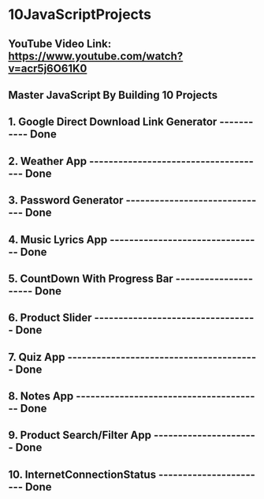 # 10JavaScriptProjects

## YouTube Video Link: https://www.youtube.com/watch?v=acr5j6O61K0

## Master JavaScript By Building 10 Projects
## 1. Google Direct Download Link Generator ----------- Done
## 2. Weather App ------------------------------------- Done
## 3. Password Generator ------------------------------ Done
## 4. Music Lyrics App -------------------------------- Done
## 5. CountDown With Progress Bar --------------------- Done
## 6. Product Slider ---------------------------------- Done
## 7. Quiz App ---------------------------------------- Done
## 8. Notes App --------------------------------------- Done
## 9. Product Search/Filter App  ---------------------- Done
## 10. InternetConnectionStatus ----------------------- Done
